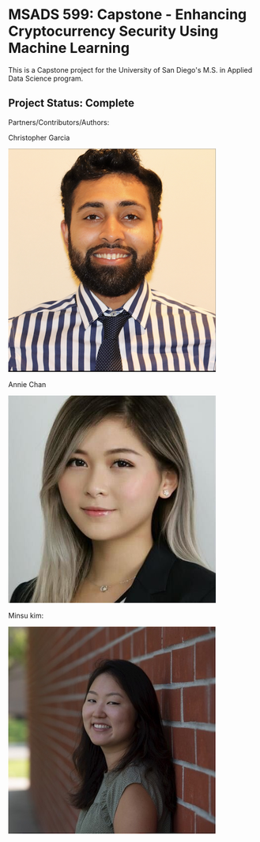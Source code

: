 # MSADS 599: Capstone - Enhancing Cryptocurrency Security Using Machine Learning

This is a Capstone project for the University of San Diego's M.S. in Applied Data Science program.


## Project Status: Complete

Partners/Contributors/Authors:

Christopher Garcia

![My Image](/Images/chris.png)


Annie Chan

![My Image](/Images/annieimage.jpg)


Minsu kim:

![My Image](/Images/minsu.jpg)

